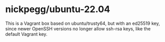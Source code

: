 # nickpegg/ubuntu-22.04

This is a Vagrant box based on ubuntu/trusty64, but with an ed25519 key, since
newer OpenSSH versions no longer allow ssh-rsa keys, like the default Vagrant key.
